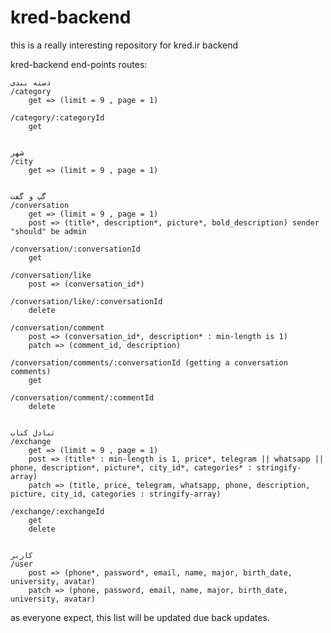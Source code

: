 # kred-backend
this is a really interesting repository for kred.ir backend 

kred-backend end-points routes:

    دسته بندی
    /category
        get => (limit = 9 , page = 1)

    /category/:categoryId
        get


    شهر
    /city
        get => (limit = 9 , page = 1)


    گپ و گفت
    /conversation
        get => (limit = 9 , page = 1)
        post => (title*, description*, picture*, bold_description) sender "should" be admin

    /conversation/:conversationId
        get

    /conversation/like
        post => (conversation_id*)

    /conversation/like/:conversationId
        delete

    /conversation/comment
        post => (conversation_id*, description* : min-length is 1)
        patch => (comment_id, description)

    /conversation/comments/:conversationId (getting a conversation comments)
        get

    /conversation/comment/:commentId
        delete


    تبادل کتاب
    /exchange
        get => (limit = 9 , page = 1)
        post => (title* : min-length is 1, price*, telegram || whatsapp || phone, description*, picture*, city_id*, categories* : stringify-array)
        patch => (title, price, telegram, whatsapp, phone, description, picture, city_id, categories : stringify-array)

    /exchange/:exchangeId
        get
        delete


    کاربر
    /user
        post => (phone*, password*, email, name, major, birth_date, university, avatar)
        patch => (phone, password, email, name, major, birth_date, university, avatar)



as everyone expect, this list will be updated due back updates.
